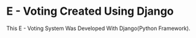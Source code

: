 # E - Voting Created Using Django 
This E - Voting System Was Developed With Django(Python Framework).
